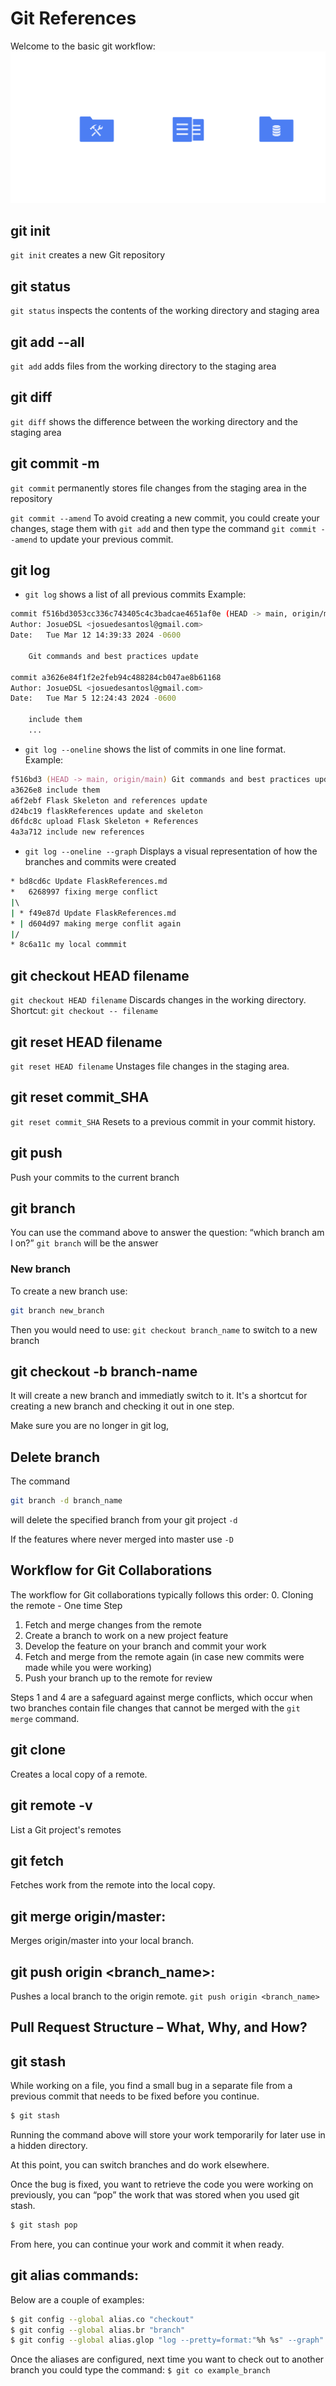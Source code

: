 # Git References
Welcome to the basic git workflow:
![Basic Workflow](./media/Git/git%20workflow_fullwidth.svg)

## git init 
`git init` creates a new Git repository

## git status
`git status` inspects the contents of the working directory and staging area

## git add --all
`git add` adds files from the working directory to the staging area

## git diff 
`git diff` shows the difference between the working directory and the staging area

## git commit -m
`git commit` permanently stores file changes from the staging area in the repository

`git commit --amend` To avoid creating a new commit, you could create your changes, stage them with `git add` and then type the command `git commit --amend` to update your previous commit.

## git log
* `git log` shows a list of all previous commits
Example:
```bash
commit f516bd3053cc336c743405c4c3badcae4651af0e (HEAD -> main, origin/main)
Author: JosueDSL <josuedesantosl@gmail.com>
Date:   Tue Mar 12 14:39:33 2024 -0600

    Git commands and best practices update

commit a3626e84f1f2e2feb94c488284cb047ae8b61168
Author: JosueDSL <josuedesantosl@gmail.com>
Date:   Tue Mar 5 12:24:43 2024 -0600

    include them
    ...
```
* `git log --oneline` shows the list of commits in one line format.
Example:
```zsh
f516bd3 (HEAD -> main, origin/main) Git commands and best practices update
a3626e8 include them
a6f2ebf Flask Skeleton and references update
d24bc19 flaskReferences update and skeleton
d6fdc8c upload Flask Skeleton + References
4a3a712 include new references
```
* `git log --oneline --graph` Displays a visual representation of how the branches and commits were created
```bash
* bd8cd6c Update FlaskReferences.md
*   6268997 fixing merge conflict
|\  
| * f49e87d Update FlaskReferences.md
* | d604d97 making merge conflit again
|/  
* 8c6a11c my local commmit
```

## git checkout HEAD filename
`git checkout HEAD filename` Discards changes in the working directory.
Shortcut: `git checkout -- filename`

## git reset HEAD filename
`git reset HEAD filename` Unstages file changes in the staging area.

## git reset commit_SHA
`git reset commit_SHA` Resets to a previous commit in your commit history.

## git push
Push your commits to the current branch

## git branch
You can use the command above to answer the question: “which branch am I on?” `git branch` will be the answer

### New branch
To create a new branch use:
```bash
git branch new_branch   
```
Then you would need to use: `git checkout branch_name` to switch to a new branch

## git checkout -b branch-name
It will create a new branch and immediatly switch to it. It's a shortcut for creating a new branch and checking it out in one step.

Make sure you are no longer in git log,

## Delete branch
The command
```bash
git branch -d branch_name
```
will delete the specified branch from your git project `-d`

If the features where never merged into master use `-D`

## Workflow for Git Collaborations
The workflow for Git collaborations typically follows this order:
0. Cloning the remote - One time Step

1. Fetch and merge changes from the remote
2. Create a branch to work on a new project feature
3. Develop the feature on your branch and commit your work
4. Fetch and merge from the remote again (in case new commits were made while you were working)
5. Push your branch up to the remote for review

Steps 1 and 4 are a safeguard against merge conflicts, which occur when two branches contain file changes that cannot be merged with the `git merge` command.

## git clone
Creates a local copy of a remote.

## git remote -v
List a Git project's remotes

## git fetch
Fetches work from the remote into the local copy.

## git merge origin/master: 
Merges origin/master into your local branch.

## git push origin <branch_name>: 
Pushes a local branch to the origin remote.
`git push origin <branch_name>`

## Pull Request Structure – What, Why, and How?

## git stash 
While working on a file, you find a small bug in a separate file from a previous commit that needs to be fixed before you continue.
```bash
$ git stash
```
Running the command above will store your work temporarily for later use in a hidden directory.

At this point, you can switch branches and do work elsewhere.

Once the bug is fixed, you want to retrieve the code you were working on previously, you can “pop” the work that was stored when you used git stash.
```bash
$ git stash pop
```
From here, you can continue your work and commit it when ready.

## git alias commands:
Below are a couple of examples:
```bash
$ git config --global alias.co "checkout"
$ git config --global alias.br "branch"
$ git config --global alias.glop "log --pretty=format:"%h %s" --graph"
```
Once the aliases are configured, next time you want to check out to another branch you could type the command:
`$ git co example_branch`
